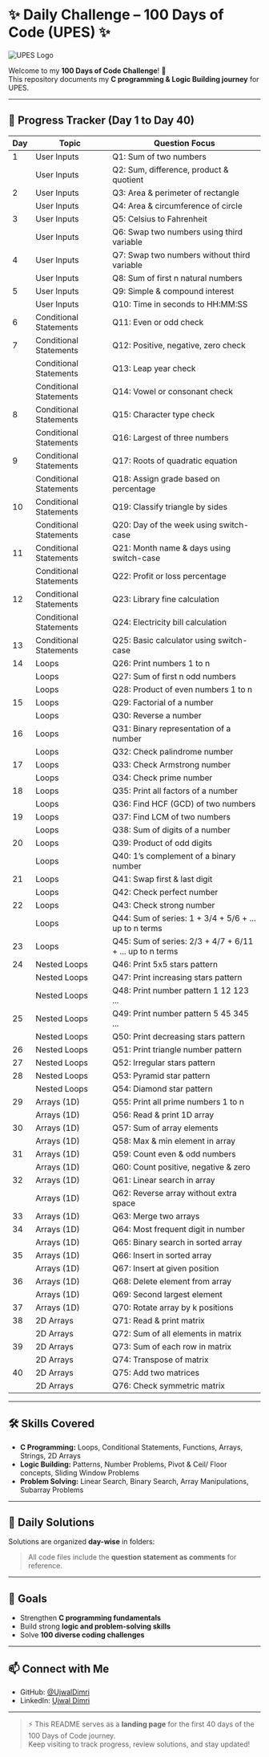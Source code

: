 # ✨ Daily Challenge – 100 Days of Code (UPES) ✨

![UPES Logo](https://upload.wikimedia.org/wikipedia/commons/1/10/Logo-upes.png)  

Welcome to my **100 Days of Code Challenge**! 🚀  
This repository documents my **C programming & Logic Building journey** for UPES.  

---

## 📅 Progress Tracker (Day 1 to Day 40)

| Day | Topic | Question Focus |
|-----|-------|----------------|
| 1   | User Inputs | Q1: Sum of two numbers |
|     | User Inputs | Q2: Sum, difference, product & quotient |
| 2   | User Inputs | Q3: Area & perimeter of rectangle |
|     | User Inputs | Q4: Area & circumference of circle |
| 3   | User Inputs | Q5: Celsius to Fahrenheit |
|     | User Inputs | Q6: Swap two numbers using third variable |
| 4   | User Inputs | Q7: Swap two numbers without third variable |
|     | User Inputs | Q8: Sum of first n natural numbers |
| 5   | User Inputs | Q9: Simple & compound interest |
|     | User Inputs | Q10: Time in seconds to HH:MM:SS |
| 6   | Conditional Statements | Q11: Even or odd check |
| 7   | Conditional Statements | Q12: Positive, negative, zero check |
|     | Conditional Statements | Q13: Leap year check |
|     | Conditional Statements | Q14: Vowel or consonant check |
| 8   | Conditional Statements | Q15: Character type check |
|     | Conditional Statements | Q16: Largest of three numbers |
| 9   | Conditional Statements | Q17: Roots of quadratic equation |
|     | Conditional Statements | Q18: Assign grade based on percentage |
| 10  | Conditional Statements | Q19: Classify triangle by sides |
|     | Conditional Statements | Q20: Day of the week using switch-case |
| 11  | Conditional Statements | Q21: Month name & days using switch-case |
|     | Conditional Statements | Q22: Profit or loss percentage |
| 12  | Conditional Statements | Q23: Library fine calculation |
|     | Conditional Statements | Q24: Electricity bill calculation |
| 13  | Conditional Statements | Q25: Basic calculator using switch-case |
| 14  | Loops | Q26: Print numbers 1 to n |
|     | Loops | Q27: Sum of first n odd numbers |
|     | Loops | Q28: Product of even numbers 1 to n |
| 15  | Loops | Q29: Factorial of a number |
|     | Loops | Q30: Reverse a number |
| 16  | Loops | Q31: Binary representation of a number |
|     | Loops | Q32: Check palindrome number |
| 17  | Loops | Q33: Check Armstrong number |
|     | Loops | Q34: Check prime number |
| 18  | Loops | Q35: Print all factors of a number |
|     | Loops | Q36: Find HCF (GCD) of two numbers |
| 19  | Loops | Q37: Find LCM of two numbers |
|     | Loops | Q38: Sum of digits of a number |
| 20  | Loops | Q39: Product of odd digits |
|     | Loops | Q40: 1’s complement of a binary number |
| 21  | Loops | Q41: Swap first & last digit |
|     | Loops | Q42: Check perfect number |
| 22  | Loops | Q43: Check strong number |
|     | Loops | Q44: Sum of series: 1 + 3/4 + 5/6 + ... up to n terms |
| 23  | Loops | Q45: Sum of series: 2/3 + 4/7 + 6/11 + ... up to n terms |
| 24  | Nested Loops | Q46: Print 5x5 stars pattern |
|     | Nested Loops | Q47: Print increasing stars pattern |
|     | Nested Loops | Q48: Print number pattern 1 12 123 ... |
| 25  | Nested Loops | Q49: Print number pattern 5 45 345 ... |
|     | Nested Loops | Q50: Print decreasing stars pattern |
| 26  | Nested Loops | Q51: Print triangle number pattern |
| 27  | Nested Loops | Q52: Irregular stars pattern |
| 28  | Nested Loops | Q53: Pyramid star pattern |
|     | Nested Loops | Q54: Diamond star pattern |
| 29  | Arrays (1D) | Q55: Print all prime numbers 1 to n |
|     | Arrays (1D) | Q56: Read & print 1D array |
| 30  | Arrays (1D) | Q57: Sum of array elements |
|     | Arrays (1D) | Q58: Max & min element in array |
| 31  | Arrays (1D) | Q59: Count even & odd numbers |
|     | Arrays (1D) | Q60: Count positive, negative & zero |
| 32  | Arrays (1D) | Q61: Linear search in array |
|     | Arrays (1D) | Q62: Reverse array without extra space |
| 33  | Arrays (1D) | Q63: Merge two arrays |
| 34  | Arrays (1D) | Q64: Most frequent digit in number |
|     | Arrays (1D) | Q65: Binary search in sorted array |
| 35  | Arrays (1D) | Q66: Insert in sorted array |
|     | Arrays (1D) | Q67: Insert at given position |
| 36  | Arrays (1D) | Q68: Delete element from array |
|     | Arrays (1D) | Q69: Second largest element |
| 37  | Arrays (1D) | Q70: Rotate array by k positions |
| 38  | 2D Arrays | Q71: Read & print matrix |
|     | 2D Arrays | Q72: Sum of all elements in matrix |
| 39  | 2D Arrays | Q73: Sum of each row in matrix |
|     | 2D Arrays | Q74: Transpose of matrix |
| 40  | 2D Arrays | Q75: Add two matrices |
|     | 2D Arrays | Q76: Check symmetric matrix |

---

## 🛠️ Skills Covered
- **C Programming:** Loops, Conditional Statements, Functions, Arrays, Strings, 2D Arrays  
- **Logic Building:** Patterns, Number Problems, Pivot & Ceil/ Floor concepts, Sliding Window Problems  
- **Problem Solving:** Linear Search, Binary Search, Array Manipulations, Subarray Problems  

---

## 🔗 Daily Solutions
Solutions are organized **day-wise** in folders:


> All code files include the **question statement as comments** for reference.

---

## 🎯 Goals
- Strengthen **C programming fundamentals**  
- Build strong **logic and problem-solving skills**  
- Solve **100 diverse coding challenges**  

---

## 📫 Connect with Me
- GitHub: [@UjwalDimri](https://github.com/UjwalDimri)  
- LinkedIn: [Ujwal Dimri](https://www.linkedin.com/in/ujwal-dimri-82400729a/)  

---

> ⚡ This README serves as a **landing page** for the first 40 days of the 100 Days of Code journey.  
> Keep visiting to track progress, review solutions, and stay updated!
